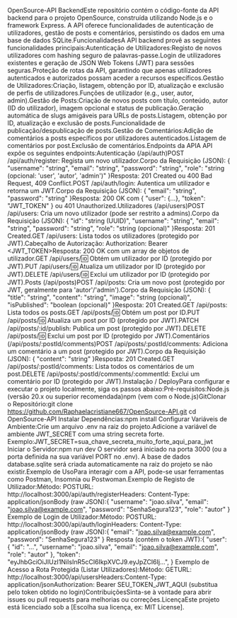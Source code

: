 OpenSource-API BackendEste repositório contém o código-fonte da API backend para o projeto OpenSource, construída utilizando Node.js e o framework Express. A API oferece funcionalidades de autenticação de utilizadores, gestão de posts e comentários, persistindo os dados em uma base de dados SQLite.FuncionalidadesA API backend provê as seguintes funcionalidades principais:Autenticação de Utilizadores:Registo de novos utilizadores com hashing seguro de palavras-passe.Login de utilizadores existentes e geração de JSON Web Tokens (JWT) para sessões seguras.Proteção de rotas da API, garantindo que apenas utilizadores autenticados e autorizados possam aceder a recursos específicos.Gestão de Utilizadores:Criação, listagem, obtenção por ID, atualização e exclusão de perfis de utilizadores.Funções de utilizador (e.g., user, autor, admin).Gestão de Posts:Criação de novos posts com título, conteúdo, autor (ID do utilizador), imagem opcional e status de publicação.Geração automática de slugs amigáveis para URLs de posts.Listagem, obtenção por ID, atualização e exclusão de posts.Funcionalidade de publicação/despublicação de posts.Gestão de Comentários:Adição de comentários a posts específicos por utilizadores autenticados.Listagem de comentários por post.Exclusão de comentários.Endpoints da APIA API expõe os seguintes endpoints:Autenticação (/api/auth)POST /api/auth/register: Regista um novo utilizador.Corpo da Requisição (JSON): { "username": "string", "email": "string", "password": "string", "role": "string (opcional: 'user', 'autor', 'admin')" }Resposta: 201 Created ou 400 Bad Request, 409 Conflict.POST /api/auth/login: Autentica um utilizador e retorna um JWT.Corpo da Requisição (JSON): { "email": "string", "password": "string" }Resposta: 200 OK com { "user": {...}, "token": "JWT_TOKEN" } ou 401 Unauthorized.Utilizadores (/api/users)POST /api/users: Cria um novo utilizador (pode ser restrito a admins).Corpo da Requisição (JSON): { "id": "string (UUID)", "username": "string", "email": "string", "password": "string", "role": "string (opcional)" }Resposta: 201 Created.GET /api/users: Lista todos os utilizadores (protegido por JWT).Cabeçalho de Autorização: Authorization: Bearer <JWT_TOKEN>Resposta: 200 OK com um array de objetos de utilizador.GET /api/users/:id: Obtém um utilizador por ID (protegido por JWT).PUT /api/users/:id: Atualiza um utilizador por ID (protegido por JWT).DELETE /api/users/:id: Exclui um utilizador por ID (protegido por JWT).Posts (/api/posts)POST /api/posts: Cria um novo post (protegido por JWT, geralmente para 'autor'/'admin').Corpo da Requisição (JSON): { "title": "string", "content": "string", "image": "string (opcional)", "isPublished": "boolean (opcional)" }Resposta: 201 Created.GET /api/posts: Lista todos os posts.GET /api/posts/:id: Obtém um post por ID.PUT /api/posts/:id: Atualiza um post por ID (protegido por JWT).PATCH /api/posts/:id/publish: Publica um post (protegido por JWT).DELETE /api/posts/:id: Exclui um post por ID (protegido por JWT).Comentários (/api/posts/:postId/comments)POST /api/posts/:postId/comments: Adiciona um comentário a um post (protegido por JWT).Corpo da Requisição (JSON): { "content": "string" }Resposta: 201 Created.GET /api/posts/:postId/comments: Lista todos os comentários de um post.DELETE /api/posts/:postId/comments/:commentId: Exclui um comentário por ID (protegido por JWT).Instalação / DeployPara configurar e executar o projeto localmente, siga os passos abaixo:Pré-requisitos:Node.js (versão 20.x ou superior recomendada)npm (vem com o Node.js)GitClonar o Repositório:git clone https://github.com/Raphaelacristiane667/OpenSource-API.git
cd OpenSource-API
Instalar Dependências:npm install
Configurar Variáveis de Ambiente:Crie um arquivo .env na raiz do projeto.Adicione a variável de ambiente JWT_SECRET com uma string secreta forte. Exemplo:JWT_SECRET=sua_chave_secreta_muito_forte_aqui_para_jwt
Iniciar o Servidor:npm run dev
O servidor será iniciado na porta 3000 (ou a porta definida na sua variável PORT no .env). A base de dados database.sqlite será criada automaticamente na raiz do projeto se não existir.Exemplo de UsoPara interagir com a API, pode-se usar ferramentas como Postman, Insomnia ou Postwoman.Exemplo de Registo de Utilizador:Método: POSTURL: http://localhost:3000/api/auth/registerHeaders: Content-Type: application/jsonBody (raw JSON):{
"username": "joao.silva",
"email": "joao.silva@example.com",
"password": "SenhaSegura123",
"role": "autor"
}
Exemplo de Login de Utilizador:Método: POSTURL: http://localhost:3000/api/auth/loginHeaders: Content-Type: application/jsonBody (raw JSON):{
"email": "joao.silva@example.com",
"password": "SenhaSegura123"
}
Resposta (contém o token JWT):{
"user": {
"id": "...",
"username": "joao.silva",
"email": "joao.silva@example.com",
"role": "autor"
},
"token": "eyJhbGciOiJIUzI1NiIsInR5cCI6IkpXVCJ9.eyJpZCI6Ij...",
}
Exemplo de Acesso a Rota Protegida (Listar Utilizadores):Método: GETURL: http://localhost:3000/api/usersHeaders:Content-Type: application/jsonAuthorization: Bearer SEU_TOKEN_JWT_AQUI (substitua pelo token obtido no login)ContribuiçõesSinta-se à vontade para abrir issues ou pull requests para melhorias ou correções.LicençaEste projeto está licenciado sob a [Escolha sua licença, ex: MIT License].
